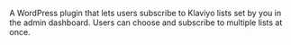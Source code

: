 A WordPress plugin that lets users subscribe to Klaviyo lists set by you in the admin dashboard. Users can choose and subscribe to multiple lists at once.
